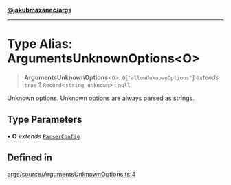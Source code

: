 [**@jakubmazanec/args**](../README.md)

---

# Type Alias: ArgumentsUnknownOptions\<O\>

> **ArgumentsUnknownOptions**\<`O`\>: `O`\[`"allowUnknownOptions"`\] _extends_ `true` ?
> `Record`\<`string`, `unknown`\> : `null`

Unknown options. Unknown options are always parsed as strings.

## Type Parameters

• **O** _extends_ [`ParserConfig`](ParserConfig.md)

## Defined in

[args/source/ArgumentsUnknownOptions.ts:4](https://github.com/jakubmazanec/tools/blob/a4967209f10f2b04ade958bd873ac46f1290cee7/packages/args/source/ArgumentsUnknownOptions.ts#L4)
